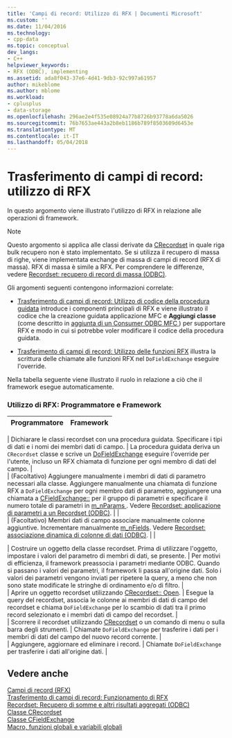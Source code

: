 ```yaml
---
title: 'Campi di record: Utilizzo di RFX | Documenti Microsoft'
ms.custom: ''
ms.date: 11/04/2016
ms.technology:
- cpp-data
ms.topic: conceptual
dev_langs:
- C++
helpviewer_keywords:
- RFX (ODBC), implementing
ms.assetid: ada8f043-37e6-4d41-9db3-92c997a61957
author: mikeblome
ms.author: mblome
ms.workload:
- cplusplus
- data-storage
ms.openlocfilehash: 296ae2e4f535e08924a77b8726b93778a6da5026
ms.sourcegitcommit: 76b7653ae443a2b8eb1186b789f8503609d6453e
ms.translationtype: MT
ms.contentlocale: it-IT
ms.lasthandoff: 05/04/2018
---
```

# <a name="record-field-exchange-using-rfx"></a>Trasferimento di campi di record: utilizzo di RFX
In questo argomento viene illustrato l'utilizzo di RFX in relazione alle operazioni di framework.  
  
> [!NOTE]
>  Questo argomento si applica alle classi derivate da [CRecordset](../../mfc/reference/crecordset-class.md) in quale riga bulk recupero non è stato implementato. Se si utilizza il recupero di massa di righe, viene implementata exchange di massa di campi di record (RFX di massa). RFX di massa è simile a RFX. Per comprendere le differenze, vedere [Recordset: recupero di record di massa (ODBC)](../../data/odbc/recordset-fetching-records-in-bulk-odbc.md).  
  
 Gli argomenti seguenti contengono informazioni correlate:  
  
-   [Trasferimento di campi di record: Utilizzo di codice della procedura guidata](../../data/odbc/record-field-exchange-working-with-the-wizard-code.md) introduce i componenti principali di RFX e viene illustrato il codice che la creazione guidata applicazione MFC e **Aggiungi classe** (come descritto in [aggiunta di un Consumer ODBC MFC ](../../mfc/reference/adding-an-mfc-odbc-consumer.md)) per supportare RFX e modo in cui si potrebbe voler modificare il codice della procedura guidata.  
  
-   [Trasferimento di campi di record: Utilizzo delle funzioni RFX](../../data/odbc/record-field-exchange-using-the-rfx-functions.md) illustra la scrittura delle chiamate alle funzioni RFX nel `DoFieldExchange` eseguire l'override.  
  
 Nella tabella seguente viene illustrato il ruolo in relazione a ciò che il framework esegue automaticamente.  
  
### <a name="using-rfx-you-and-the-framework"></a>Utilizzo di RFX: Programmatore e Framework  
  
|Programmatore|Framework|  
|---------|-------------------|  

| Dichiarare le classi recordset con una procedura guidata. Specificare i tipi di dati e i nomi dei membri dati di campo. | La procedura guidata deriva un `CRecordset` classe e scrive un [DoFieldExchange](../../mfc/reference/crecordset-class.md#dofieldexchange) eseguire l'override per l'utente, incluso un RFX chiamata di funzione per ogni membro di dati del campo. |  
| (Facoltativo) Aggiungere manualmente i membri di dati di parametro necessari alla classe. Aggiungere manualmente una chiamata di funzione RFX a `DoFieldExchange` per ogni membro dati di parametro, aggiungere una chiamata a [CFieldExchange::](../../mfc/reference/cfieldexchange-class.md#setfieldtype) per il gruppo di parametri e specificare il numero totale di parametri in [m_nParams ](../../mfc/reference/crecordset-class.md#m_nparams). Vedere [Recordset: applicazione di parametri a un Recordset (ODBC)](../../data/odbc/recordset-parameterizing-a-recordset-odbc.md). | |  
| (Facoltativo) Membri dati di campo associare manualmente colonne aggiuntive. Incrementare manualmente [m_nFields](../../mfc/reference/crecordset-class.md#m_nfields). Vedere [Recordset: associazione dinamica di colonne di dati (ODBC)](../../data/odbc/recordset-dynamically-binding-data-columns-odbc.md). | |  

| Costruire un oggetto della classe recordset. Prima di utilizzare l'oggetto, impostare i valori del parametro di membri di dati, se presente. | Per motivi di efficienza, il framework preassocia i parametri mediante ODBC. Quando si passano i valori dei parametri, il framework li passa all'origine dati. Solo i valori dei parametri vengono inviati per ripetere la query, a meno che non sono state modificate le stringhe di ordinamento e/o di filtro. |  
| Aprire un oggetto recordset utilizzando [CRecordset:: Open](../../mfc/reference/crecordset-class.md#open). | Esegue la query del recordset, associa le colonne ai membri di dati di campo del recordset e chiama `DoFieldExchange` per lo scambio di dati tra il primo record selezionato e i membri dati di campo del recordset. |  
| Scorrere il recordset utilizzando [CRecordset](../../mfc/reference/crecordset-class.md#move) o un comando di menu o sulla barra degli strumenti. | Chiamate `DoFieldExchange` per trasferire i dati per i membri di dati del campo del nuovo record corrente. |  
| Aggiungere, aggiornare ed eliminare i record. | Chiamate `DoFieldExchange` per trasferire i dati all'origine dati. |  
  
## <a name="see-also"></a>Vedere anche  
 [Campi di record (RFX)](../../data/odbc/record-field-exchange-rfx.md)   
 [Trasferimento di campi di record: Funzionamento di RFX](../../data/odbc/record-field-exchange-how-rfx-works.md)   
 [Recordset: Recupero di somme e altri risultati aggregati (ODBC)](../../data/odbc/recordset-obtaining-sums-and-other-aggregate-results-odbc.md)   
 [Classe CRecordset](../../mfc/reference/crecordset-class.md)   
 [Classe CFieldExchange](../../mfc/reference/cfieldexchange-class.md)   
 [Macro, funzioni globali e variabili globali](../../mfc/reference/mfc-macros-and-globals.md)

